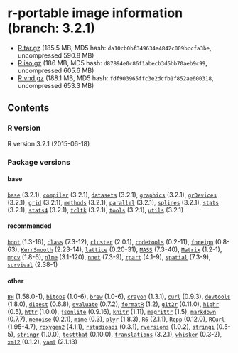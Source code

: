 
r-portable image information (branch: 3.2.1)
==========

- [R.tar.gz](https://rportable.blob.core.windows.net/r-portable/3.2.1/R.tar.gz) (185.5 MB, MD5 hash: `da10cb0bf349634a4842c009bccfa3be`, uncompressed 590.8 MB)
- [R.iso.gz](https://rportable.blob.core.windows.net/r-portable/3.2.1/R.iso.gz) (186 MB, MD5 hash: `d87894e0c86f1abecb3d5bb70aeb9c99`, uncompressed 605.6 MB)
- [R.vhd.gz](https://rportable.blob.core.windows.net/r-portable/3.2.1/R.vhd.gz) (188.1 MB, MD5 hash: `fdf903965ffc3e2dcfb1f852ae600318`, uncompressed 653.3 MB)



## Contents

### R version

R version 3.2.1 (2015-06-18)

### Package versions

####  base 
[`base`](http://cran.r-project.org/package=base) (3.2.1),
[`compiler`](http://cran.r-project.org/package=compiler) (3.2.1),
[`datasets`](http://cran.r-project.org/package=datasets) (3.2.1),
[`graphics`](http://cran.r-project.org/package=graphics) (3.2.1),
[`grDevices`](http://cran.r-project.org/package=grDevices) (3.2.1),
[`grid`](http://cran.r-project.org/package=grid) (3.2.1),
[`methods`](http://cran.r-project.org/package=methods) (3.2.1),
[`parallel`](http://cran.r-project.org/package=parallel) (3.2.1),
[`splines`](http://cran.r-project.org/package=splines) (3.2.1),
[`stats`](http://cran.r-project.org/package=stats) (3.2.1),
[`stats4`](http://cran.r-project.org/package=stats4) (3.2.1),
[`tcltk`](http://cran.r-project.org/package=tcltk) (3.2.1),
[`tools`](http://cran.r-project.org/package=tools) (3.2.1),
[`utils`](http://cran.r-project.org/package=utils) (3.2.1) 
####  recommended 
[`boot`](http://cran.r-project.org/package=boot) (1.3-16),
[`class`](http://cran.r-project.org/package=class) (7.3-12),
[`cluster`](http://cran.r-project.org/package=cluster) (2.0.1),
[`codetools`](http://cran.r-project.org/package=codetools) (0.2-11),
[`foreign`](http://cran.r-project.org/package=foreign) (0.8-63),
[`KernSmooth`](http://cran.r-project.org/package=KernSmooth) (2.23-14),
[`lattice`](http://cran.r-project.org/package=lattice) (0.20-31),
[`MASS`](http://cran.r-project.org/package=MASS) (7.3-40),
[`Matrix`](http://cran.r-project.org/package=Matrix) (1.2-1),
[`mgcv`](http://cran.r-project.org/package=mgcv) (1.8-6),
[`nlme`](http://cran.r-project.org/package=nlme) (3.1-120),
[`nnet`](http://cran.r-project.org/package=nnet) (7.3-9),
[`rpart`](http://cran.r-project.org/package=rpart) (4.1-9),
[`spatial`](http://cran.r-project.org/package=spatial) (7.3-9),
[`survival`](http://cran.r-project.org/package=survival) (2.38-1) 
####  other 
[`BH`](http://cran.r-project.org/package=BH) (1.58.0-1),
[`bitops`](http://cran.r-project.org/package=bitops) (1.0-6),
[`brew`](http://cran.r-project.org/package=brew) (1.0-6),
[`crayon`](http://cran.r-project.org/package=crayon) (1.3.1),
[`curl`](http://cran.r-project.org/package=curl) (0.9.3),
[`devtools`](http://cran.r-project.org/package=devtools) (1.8.0),
[`digest`](http://cran.r-project.org/package=digest) (0.6.8),
[`evaluate`](http://cran.r-project.org/package=evaluate) (0.7.2),
[`formatR`](http://cran.r-project.org/package=formatR) (1.2),
[`git2r`](http://cran.r-project.org/package=git2r) (0.11.0),
[`highr`](http://cran.r-project.org/package=highr) (0.5),
[`httr`](http://cran.r-project.org/package=httr) (1.0.0),
[`jsonlite`](http://cran.r-project.org/package=jsonlite) (0.9.16),
[`knitr`](http://cran.r-project.org/package=knitr) (1.11),
[`magrittr`](http://cran.r-project.org/package=magrittr) (1.5),
[`markdown`](http://cran.r-project.org/package=markdown) (0.7.7),
[`memoise`](http://cran.r-project.org/package=memoise) (0.2.1),
[`mime`](http://cran.r-project.org/package=mime) (0.3),
[`plyr`](http://cran.r-project.org/package=plyr) (1.8.3),
[`R6`](http://cran.r-project.org/package=R6) (2.1.1),
[`Rcpp`](http://cran.r-project.org/package=Rcpp) (0.12.0),
[`RCurl`](http://cran.r-project.org/package=RCurl) (1.95-4.7),
[`roxygen2`](http://cran.r-project.org/package=roxygen2) (4.1.1),
[`rstudioapi`](http://cran.r-project.org/package=rstudioapi) (0.3.1),
[`rversions`](http://cran.r-project.org/package=rversions) (1.0.2),
[`stringi`](http://cran.r-project.org/package=stringi) (0.5-5),
[`stringr`](http://cran.r-project.org/package=stringr) (1.0.0),
[`testthat`](http://cran.r-project.org/package=testthat) (0.10.0),
[`translations`](http://cran.r-project.org/package=translations) (3.2.1),
[`whisker`](http://cran.r-project.org/package=whisker) (0.3-2),
[`xml2`](http://cran.r-project.org/package=xml2) (0.1.2),
[`yaml`](http://cran.r-project.org/package=yaml) (2.1.13) 
